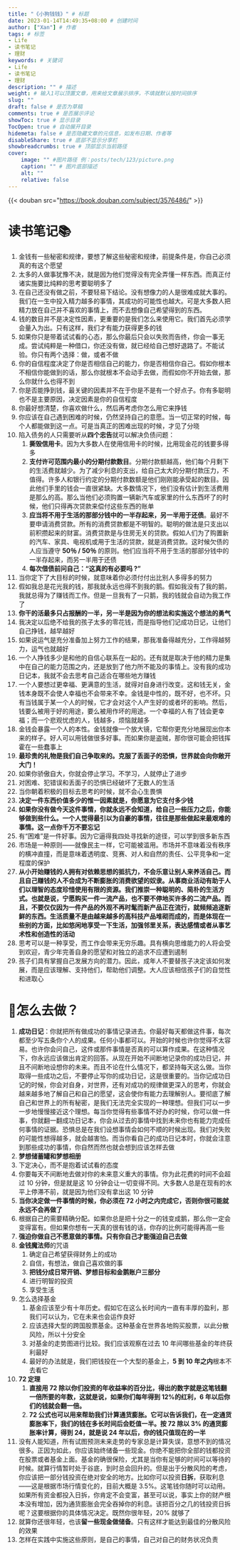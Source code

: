 ```yaml
---
title: "《小狗钱钱》" # 标题
date: 2023-01-14T14:49:35+08:00 # 创建时间
author: ["Xan"] # 作者
tags: # 标签
- Life 
- 读书笔记
- 理财
keywords: # 关键词
- Life 
- 读书笔记
- 理财
description: "" # 描述
weight: # 输入1可以顶置文章，用来给文章展示排序，不填就默认按时间排序
slug: ""
draft: false # 是否为草稿
comments: true # 是否展示评论
showToc: true # 显示目录
TocOpen: true # 自动展开目录
hidemeta: false # 是否隐藏文章的元信息，如发布日期、作者等
disableShare: true # 底部不显示分享栏
showbreadcrumbs: true # 顶部显示当前路径
cover:
    image: "" #图片路径 例：posts/tech/123/picture.png
    caption: "" # 图片底部描述
    alt: ""
    relative: false
---
```


{{< douban src="https://book.douban.com/subject/3576486/" >}}
# 读书笔记📚
1. 金钱有一些秘密和规律，要想了解这些秘密和规律，前提条件是，你自己必须真的有这个愿望 
2. 太多的人做事犹豫不决，就是因为他们觉得没有完全弄懂一样东西。而真正付诸实施要比纯粹的思考要聪明多了
3. 在自己还没有做之前，不要轻易下结论。没有想像力的人是很难成就大事的。我们在一生中投入精力越多的事情，其成功的可能性也越大。可是大多数人把精力放在自己并不喜欢的事情上，而不去想像自己希望得到的东西。
4. 钱的数目并不是决定性因素，更重要的是我们怎么来使用它。我们首先必须学会量入为出。只有这样，我们才有能力获得更多的钱
5. 如果你只是带着试试看的心态，那么你最后只会以失败而告终，你会一事无成。尝试纯粹是一种借口，你还没有做，就已经给自己想好退路了。不能试验。你只有两个选择：做，或者不做
6. 你的自信程度决定了你是否相信自己的能力，你是否相信你自己。假如你根本不相信你能做到的话，那么你就根本不会动手去做，而假如你不开始去做，那么你就什么也得不到
7. 你是否能挣到钱，最关键的因素并不在于你是不是有一个好点子。你有多聪明也不是主要原因，决定因素是你的自信程度
8. 你最好想清楚，你喜欢做什么，然后再考虑你怎么用它来挣钱
9. 你应该在自己遇到困难的时候，仍然坚持自己的意愿。当一切正常的时候，每个人都能做到这一点。可是当真正的困难出现的时候，才见了分晓
10. 陷入债务的人只需要听从**四个忠告**就可以解决负债问题：
	1. **撕毁信用卡**。因为大多数人在使用信用卡的时候，比用现金花的钱要多得多
	2. **支付许可范围内最小的分期付款数目**。分期付款额越高，他们每个月剩下的生活费就越少。为了减少利息的支出，给自己太大的分期付款压力，不值得。许多人和银行约定的分期付款数额是他们刚刚能承受起的数目。因此他们手里的钱会一直很紧缺。大多数情况下，他们没有估计到生活费用是那么的高。那么当他们必须购置一辆新汽车或家里的什么东西坏了的时候，他们只得再次贷款来偿付这些东西的账单
	3. **应当将不用于生活的那部分钱中的一半存起来，另一半用于还债**。最好不要申请消费贷款。所有的消费贷款都是不明智的。聪明的做法是只支出以前积攒起来的财富。消费贷款是与住房无关的贷款。假如人们为了购置新的汽车、家具、电视机或用于生活的贷款，就是消费贷款。这时候欠债的人应当遵守 **50％ / 50％** 的原则。他们应当将不用于生活的那部分钱中的一半存起来，而另一半用于还债
	4. **每次借债前问自己：“这真的有必要吗 ?”**
11. 当你定下了大目标的时候，就意味着你必须付付出比别人多得多的努力
12. 假如我总是花光我的钱，那我就永远也得不到我的鹅。假如我没有了我的鹅，我就总得为了赚钱而工作。但是一旦我有了一只鹅，我的钱就会自动为我工作了
13. **你干的活最多只占报酬的一半，另一半是因为你的想法和实施这个想法的勇气**
14. 我决定以后绝不给我的孩子太多的零花钱，而是指导他们记成功日记，让他们自己挣钱，越早越好
15. 如果说运气是充分准备加上努力工作的结果，那我准备得越充分，工作得越努力，运气也就越好
16. 一个人挣钱多少是和他的自信心联系在一起的。还有就是取决于他的精力是集中在自己的能力范围之内，还是放到了他力所不能及的事情上。没有我的成功日记本，我就不会去思考自己适合在哪些地方赚钱
17. 一个人要想过更幸福、更满意的生活，就得对自身进行改变。这和钱无关，金钱本身既不会使人幸福也不会带来不幸。金钱是中性的，既不好，也不坏。只有当钱属于某一个人的时候，它才会对这个人产生好的或者坏的影响。然后，钱要么被用于好的用途，要么被用作坏的用途。一个幸福的人有了钱会更幸福；而一个悲观忧虑的人，钱越多，烦恼就越多
18. 金钱会暴露一个人的本性。金钱就像一个放大镜，它帮你更充分地展现出你本来的样子。好人可以用钱做很多好事。而如果你是盗贼，那你很可能会把钱挥霍在一些蠢事上
19. **最珍贵的礼物是我们自己争取来的。克服了丢面子的恐惧，世界就会向你敞开大门！** 
20. 如果你骄傲自大，你就会停止学习。不学习，人就停止了进步
21. 对困难、犯错误和丢面子的恐惧已经破坏了无数人的生活
22. 当你朝着积极的目标去思考的时候，就不会心生畏惧
23. **决定一件东西价值多少的惟一因素就是，你愿意为它支付多少钱**
24. **如果你没有做今天这件事情，你就永远不会知道，给自己一些压力之后，你能够做到些什么。一个人觉得最引以为自豪的事情，往往是那些做起来最艰难的事情。这一点你千万不要忘记**
25. 有“困难”是一件好事。因为它逼得我四处寻找新的途径，可以学到很多新东西
26. 市场是一种原则——就像民主一样，它可能被滥用。市场并不意味着没有秩序的横冲直撞，而是意味着透明度、竞赛、对人和自然的责任、公平竞争和一定程度的保护
27. **从小开始赚钱的人拥有对依赖思想的抵抗力，不会乐意让别人来养活自己。而且自己赚钱的人不会成为不断膨胀的消费欲望的奴隶。从事商业活动有助于人们以理智的态度珍惜使用有限的资源。我们推崇一种聪明的、简朴的生活方式。也就是说，宁愿购买一件一流产品，也不要不停地买许多的二流产品。而且，不要仅仅因为一件产品的外观不再时髦而新产品正在流行，就频频追逐新鲜的东西。生活质量不是由越来越多的高科技产品堆砌而成的，而是体现在一些别的方面，比如悠闲地享受一下生活，加强邻里关系，表达感情或者从事艺术性和创造性的活动**
28. 思考可以是一种享受，而工作会带来无穷乐趣。具有横向思维能力的人将会受到欢迎，青少年完善自身的愿望和对独立的追求不应遭到遏制
29. 孩子们具有掌握自己发展方向的潜力。因此，成年人不要替孩子决定该如何发展，而是应该理解、支持他们，帮助他们调整。大人应该相信孩子们的自觉性和进取心
# 💪怎么去做？
1. **成功日记**：你就把所有做成功的事情记录进去。你最好每天都做这件事，每次都至少写五条你个人的成果。任何小事都可以。开始的时候也许你觉得不太容易。也许你会问自己，这件或那件事情是否真的可以算作成果。在这种情况下，你永远应该做出肯定的回答。从现在开始不间断地记录你的成功日记，并且不间断地设想你的未来。而且不论在什么情况下，都坚持每天这么做。当你取得一些成功之后，不要停止写你的成功日记，这是很重要的。当你记成功日记的时候，你会对自身，对世界，还有对成功的规律做更深入的思考，你就会越来越多地了解自己和自己的愿望，这会使你有能力去理解别人。要彻底了解自己和世界上的所有秘密，是我们无法完全实现的一种理想。但我们可以一步一步地慢慢接近这个理想。每当你觉得有些事情不好办的时候，你可以做一件事，你就翻一翻成功日记本，你会从过去的事情中找到未来你也有能力完成任何事情的证据。恐惧总是在我们设想事情会如何不顺的时候出现。我们对失败的可能性想得越多，就会越害怕。而当你看自己的成功日记本时，你就会注意到那些成功的事情，你自然而然也就会想到应该怎样去做
2. **梦想储蓄罐和梦想相册**
3. 下定决心，而不是抱着试试看的态度
4. 你要每天不间断地去做对你的未来意义重大的事情。你为此花费的时间不会超过 10 分钟，但是就是这 10 分钟会让一切变得不同。大多数人总是在现有的水平上停滞不前，就是因为他们没有拿出这 10 分钟
5. **当你决定做一件事情的时候，你必须在 72 小时之内完成它，否则你很可能就永远不会再做了**
6. 根据自己的需要精确分配。如果你总是把十分之一的钱变成鹅，那么你一定会变得富有。但如果你想有一天真的很有钱的话，你存的比例可能得再高一些
7. **强迫你做自己不愿意做的事情。只有你自己才能强迫自己去做**
8. **金钱魔法师**的咒语
	1. 确定自己希望获得财务上的成功
	2. 自信，有想法，做自己喜欢做的事
	3. **把钱分成日常开销、梦想目标和金鹅账户三部分**
	4. 进行明智的投资
	5. 享受生活
9. 怎么选择基金
	1. 基金应该至少有十年历史。假如它在这么长时间内一直有丰厚的盈利，那我们可以认为，它在未来也会运作良好
	2. 应该选择大型的跨国股票基金。这种基金在世界各地购买股票，以此分散风险，所以十分安全
	3. 对基金的走势图进行比较。我们应该观察在过去 10 年间哪些基金的年终获利最好
	4. 最好的办法就是，我们把钱投在一个大型的基金上，**5 到 10 年之内**根本不去看它
10. **72 定理**
	1. **直接用 72 除以你们投资的年收益率的百分比，得出的数字就是这笔钱翻一倍所要的年数，这就是说，如果你们每年得到 12%的红利，6 年以后你们的钱就会翻一倍。**
	2. **72 公式也可以用来帮助我们计算通货膨胀。它可以告诉我们，在一定通货膨胀率下，我们的钱在多长时间后会贬值一半。按 72 除以 3% 的通货膨胀率计算，得到 24，就是说 24 年以后，你的钱只值现在的一半**
11. 没有人能知道，所有试图预测未来走势的专家总是计算失误，意想不到的情况很多。正因为如此，你应该始终储备一些现金。你绝不能把你全部的钱都投资在股票或者基金上面。基金的确很保险，尤其是当你有足够的时间可以等待的时候。就算行情暂时处于谷底，到时总会回升的。但是出于分散风险的考虑，你应该把一部分钱投资在绝对安全的地方。比如你可以投资**日拆**，获取利息——这是根据市场行情变化的，目前大概是 3.5%。这笔钱你随时可以动用。如果所有资金都投入日拆，你肯定不会变富，甚至可以说，事实上你的财产根本没有增加，因为通货膨胀会完全吞掉你的利息。该把百分之几的钱投资日拆呢？这要根据你的具体情况决定。既然你很年轻，20% 就够了
12. 就算你还很年轻，也该**留一些现金做储备**。只有这样才能达到最佳的分散风险的效果
13. 怎样在实践中实施这些原则，是自己的事情，自己对自己的财务状况负责


